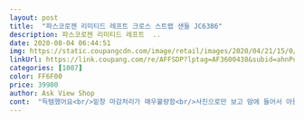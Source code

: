 ```yaml
---
layout: post 
title:  "파스코로젠 리미티드 레프트 크로스 스트랩 샌들 JC6386" 
description: 파스코로젠 리미티드 레프트  ..
date: 2020-08-04 06:44:51 
img: https://static.coupangcdn.com/image/retail/images/2020/04/21/15/0/40c9ca6c-0258-44d5-818f-1b1e6fb1d3f1.jpg 
linkUrl: https://link.coupang.com/re/AFFSDP?lptag=AF3600438&subid=ahnPublicAsk&pageKey=1772874717&itemId=3018666537&vendorItemId=70560088000&traceid=V0-113-7f8625e83a7257b6 
categories: [1007] 
color: FF6F00 
price: 39900 
author: Ask View Shop 
cont:  "득템했어요<br/>밑창 마감처리가 매우불량함<br/>사진으로만 보고 맘에 들어서 아들 사주려고 주문했었는데 사이즈품절됐다고 환불받았어요.<br/>.<br/>ㅠ ㅠ쿠팡캐시 오천원까지 주셔서 감사는 했지만 아쉬웠는데 다시 사이즈 있는걸로 나오길래 재주문해서 받았어요.<br/> 넘 예쁘네요.<br/><br/>생각보다 괜찮은거같아여<br/>아들도 맘에 들어해요.<br/> 착용감도 편하다고 하고<br/>" 
---
```

